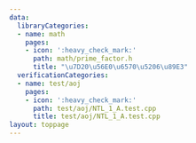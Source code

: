 ```yaml
---
data:
  libraryCategories:
  - name: math
    pages:
    - icon: ':heavy_check_mark:'
      path: math/prime_factor.h
      title: "\u7D20\u56E0\u6570\u5206\u89E3"
  verificationCategories:
  - name: test/aoj
    pages:
    - icon: ':heavy_check_mark:'
      path: test/aoj/NTL_1_A.test.cpp
      title: test/aoj/NTL_1_A.test.cpp
layout: toppage
---
```

